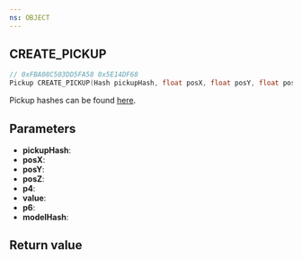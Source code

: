 ```yaml
---
ns: OBJECT
---
```

## CREATE_PICKUP

```c
// 0xFBA08C503DD5FA58 0x5E14DF68
Pickup CREATE_PICKUP(Hash pickupHash, float posX, float posY, float posZ, int p4, int value, BOOL p6, Hash modelHash);
```

Pickup hashes can be found [here](https://gist.github.com/4mmonium/1eabfb6b3996e3aa6b9525a3eccf8a0b).

## Parameters
* **pickupHash**: 
* **posX**: 
* **posY**: 
* **posZ**: 
* **p4**: 
* **value**: 
* **p6**: 
* **modelHash**: 

## Return value
